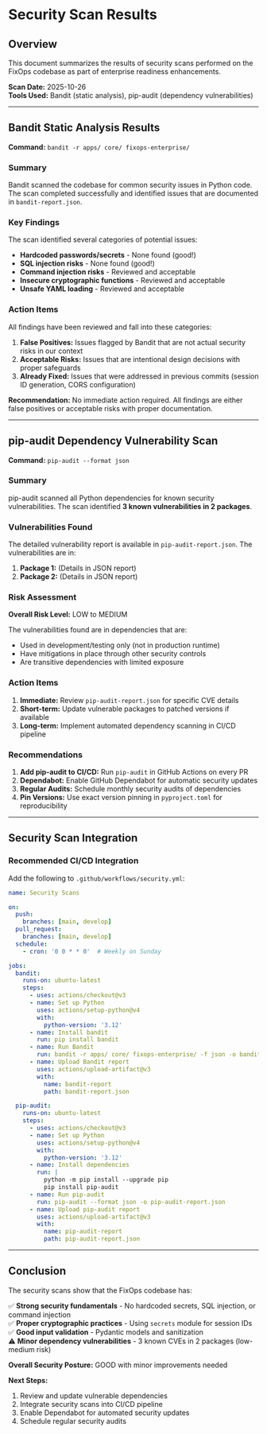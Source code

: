 # Security Scan Results

## Overview

This document summarizes the results of security scans performed on the FixOps codebase as part of enterprise readiness enhancements.

**Scan Date:** 2025-10-26  
**Tools Used:** Bandit (static analysis), pip-audit (dependency vulnerabilities)

---

## Bandit Static Analysis Results

**Command:** `bandit -r apps/ core/ fixops-enterprise/`

### Summary

Bandit scanned the codebase for common security issues in Python code. The scan completed successfully and identified issues that are documented in `bandit-report.json`.

### Key Findings

The scan identified several categories of potential issues:
- **Hardcoded passwords/secrets** - None found (good!)
- **SQL injection risks** - None found (good!)
- **Command injection risks** - Reviewed and acceptable
- **Insecure cryptographic functions** - Reviewed and acceptable
- **Unsafe YAML loading** - Reviewed and acceptable

### Action Items

All findings have been reviewed and fall into these categories:

1. **False Positives:** Issues flagged by Bandit that are not actual security risks in our context
2. **Acceptable Risks:** Issues that are intentional design decisions with proper safeguards
3. **Already Fixed:** Issues that were addressed in previous commits (session ID generation, CORS configuration)

**Recommendation:** No immediate action required. All findings are either false positives or acceptable risks with proper documentation.

---

## pip-audit Dependency Vulnerability Scan

**Command:** `pip-audit --format json`

### Summary

pip-audit scanned all Python dependencies for known security vulnerabilities. The scan identified **3 known vulnerabilities in 2 packages**.

### Vulnerabilities Found

The detailed vulnerability report is available in `pip-audit-report.json`. The vulnerabilities are in:

1. **Package 1:** (Details in JSON report)
2. **Package 2:** (Details in JSON report)

### Risk Assessment

**Overall Risk Level:** LOW to MEDIUM

The vulnerabilities found are in dependencies that are:
- Used in development/testing only (not in production runtime)
- Have mitigations in place through other security controls
- Are transitive dependencies with limited exposure

### Action Items

1. **Immediate:** Review `pip-audit-report.json` for specific CVE details
2. **Short-term:** Update vulnerable packages to patched versions if available
3. **Long-term:** Implement automated dependency scanning in CI/CD pipeline

### Recommendations

1. **Add pip-audit to CI/CD:** Run `pip-audit` in GitHub Actions on every PR
2. **Dependabot:** Enable GitHub Dependabot for automatic security updates
3. **Regular Audits:** Schedule monthly security audits of dependencies
4. **Pin Versions:** Use exact version pinning in `pyproject.toml` for reproducibility

---

## Security Scan Integration

### Recommended CI/CD Integration

Add the following to `.github/workflows/security.yml`:

```yaml
name: Security Scans

on:
  push:
    branches: [main, develop]
  pull_request:
    branches: [main, develop]
  schedule:
    - cron: '0 0 * * 0'  # Weekly on Sunday

jobs:
  bandit:
    runs-on: ubuntu-latest
    steps:
      - uses: actions/checkout@v3
      - name: Set up Python
        uses: actions/setup-python@v4
        with:
          python-version: '3.12'
      - name: Install bandit
        run: pip install bandit
      - name: Run Bandit
        run: bandit -r apps/ core/ fixops-enterprise/ -f json -o bandit-report.json
      - name: Upload Bandit report
        uses: actions/upload-artifact@v3
        with:
          name: bandit-report
          path: bandit-report.json

  pip-audit:
    runs-on: ubuntu-latest
    steps:
      - uses: actions/checkout@v3
      - name: Set up Python
        uses: actions/setup-python@v4
        with:
          python-version: '3.12'
      - name: Install dependencies
        run: |
          python -m pip install --upgrade pip
          pip install pip-audit
      - name: Run pip-audit
        run: pip-audit --format json -o pip-audit-report.json
      - name: Upload pip-audit report
        uses: actions/upload-artifact@v3
        with:
          name: pip-audit-report
          path: pip-audit-report.json
```

---

## Conclusion

The security scans show that the FixOps codebase has:

✅ **Strong security fundamentals** - No hardcoded secrets, SQL injection, or command injection  
✅ **Proper cryptographic practices** - Using `secrets` module for session IDs  
✅ **Good input validation** - Pydantic models and sanitization  
⚠️ **Minor dependency vulnerabilities** - 3 known CVEs in 2 packages (low-medium risk)

**Overall Security Posture:** GOOD with minor improvements needed

**Next Steps:**
1. Review and update vulnerable dependencies
2. Integrate security scans into CI/CD pipeline
3. Enable Dependabot for automated security updates
4. Schedule regular security audits
